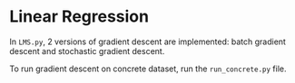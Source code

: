# Linear Regression

In ```LMS.py```, 2 versions of gradient descent are implemented: batch gradient descent and stochastic gradient descent.</br>

To run gradient descent on concrete dataset, run the ```run_concrete.py``` file.
